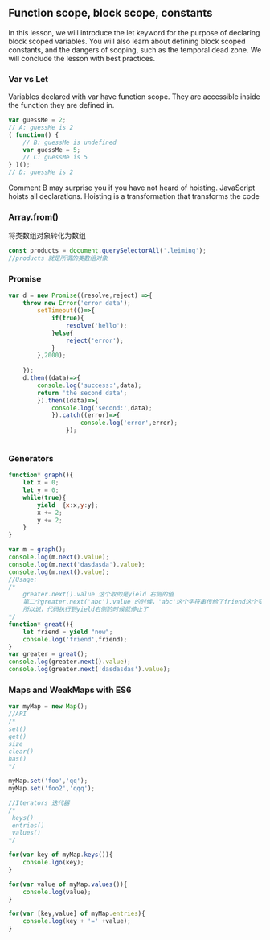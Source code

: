 ## Function scope, block scope, constants
In this lesson, we will introduce the let keyword for the purpose of declaring block scoped variables. You will also learn about defining block scoped constants, and the dangers of scoping, such as the temporal dead zone. We will conclude the lesson with best practices.
### Var vs Let
Variables declared with var have function scope. They are accessible inside the function they are defined in.
```javascript
var guessMe = 2;
// A: guessMe is 2
( function() {
    // B: guessMe is undefined
    var guessMe = 5;
    // C: guessMe is 5
} )();
// D: guessMe is 2

```

Comment B may surprise you if you have not heard of hoisting. JavaScript hoists all declarations. Hoisting is a transformation that transforms the code
### Array.from()
将类数组对象转化为数组
```javascript
const products = document.querySelectorAll('.leiming');
//products 就是所谓的类数组对象
```
### Promise
```javascript
var d = new Promise((resolve,reject) =>{
    throw new Error('error data');
        setTimeout(()=>{
            if(true){
                resolve('hello');
            }else{
                reject('error');
            }
        },2000);
        
    });
    d.then((data)=>{
        console.log('success:',data);
        return 'the second data';
        }).then((data)=>{
            console.log('second:',data);
            }).catch((error)=>{
                    console.log('error',error);
                });
   
```
### Generators
```javascript
function* graph(){
    let x = 0;
    let y = 0;
    while(true){
        yield  {x:x,y:y};
        x += 2;
        y += 2;
    }
}

var m = graph();
console.log(m.next().value);
console.log(m.next('dasdasda').value);
console.log(m.next().value);
//Usage:
/*
    greater.next().value 这个取的是yield 右侧的值
    第二个greater.next('abc').value 的时候，'abc'这个字符串传给了friend这个变量
    所以说，代码执行到yield右侧的时候就停止了
*/
function* great(){
    let friend = yield "now";
    console.log('friend',friend);
}
var greater = great();
console.log(greater.next().value);
console.log(greater.next('dasdasdas').value);

```

### Maps and WeakMaps with ES6
```javascript
var myMap = new Map();
//API
/*
set()
get()
size
clear()
has()
*/

myMap.set('foo','qq');
myMap.set('foo2','qqq');

//Iterators 迭代器
/*
 keys()
 entries()
 values()
*/

for(var key of myMap.keys()){
    console.lgo(key);
}

for(var value of myMap.values()){
    console.log(value);
}

for(var [key,value] of myMap.entries){
    console.log(key + '=' +value);
}
```














